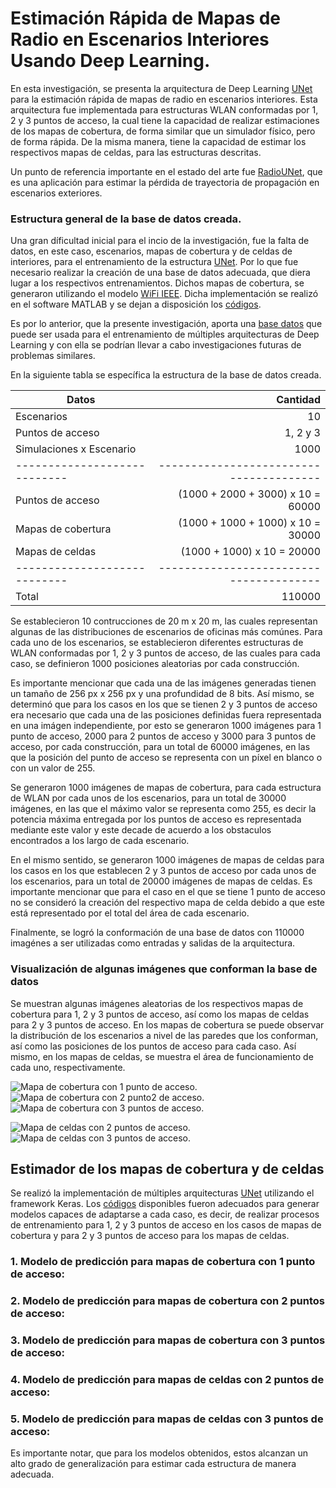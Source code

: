 # Estimación Rápida de Mapas de Radio en Escenarios Interiores Usando Deep Learning.
En esta investigación, se presenta la arquitectura de Deep Learning [UNet](https://arxiv.org/abs/1505.04597) para la estimación rápida de mapas de radio en escenarios interiores. Esta arquitectura fue implementada para estructuras WLAN conformadas por 1, 2 y 3 puntos de acceso, la cual tiene la capacidad de realizar estimaciones de los mapas de cobertura, de forma similar que un simulador físico, pero de forma rápida. De la misma manera, tiene la capacidad de estimar los respectivos mapas de celdas, para las estructuras descritas.

Un punto de referencia importante en el estado del arte fue [RadioUNet](https://github.com/RonLevie/RadioUNet), que es una aplicación para estimar la pérdida de trayectoria de propagación en escenarios exteriores.

### Estructura general de la base de datos creada.

Una gran díficultad inicial para el incio de la investigación, fue la falta de datos, en este caso, escenarios, mapas de cobertura y de celdas de interiores, para el entrenamiento de la estructura [UNet](https://arxiv.org/abs/1505.04597). Por lo que fue necesario realizar la creación de una base de datos adecuada, que diera lugar a los respectivos entrenamientos. Dichos mapas de cobertura, se generaron utilizando el modelo [WiFi IEEE](https://mentor.ieee.org/802.11/dcn/03/11-03-0940-04-000n-tgn-channel-models.doc). Dicha implementación se realizó en el software MATLAB y se dejan a disposición los [códigos](https://github.com/johanflorez98/Estimacion-Rapida-de-Mapas-de-Radio-en-Escenarios-Interiores-usando-Deep-Learning/tree/main/Archivos%20MATLAB).

Es por lo anterior, que la presente investigación, aporta una [base datos](https://drive.google.com/file/d/19l6GrUhRt5eMBTMf8on6Jbc2Pyxx7iQC/view?usp=sharing) que puede ser usada para el entrenamiento de múltiples arquitecturas de Deep Learning y con ella se podrían llevar a cabo investigaciones futuras de problemas similares.

En la siguiente tabla se específica la estructura de la base de datos creada.

| Datos                         | Cantidad                                |
| ----------------------------  | ---------------------------------------:|
| Escenarios                    | 10                                      |
| Puntos de acceso              | 1, 2 y 3                                |
| Simulaciones x Escenario      | 1000                                    |
| ----------------------------  | --------------------------------------- |
| Puntos de acceso              | (1000 + 2000 + 3000) x 10 = 60000       |
| Mapas de cobertura            | (1000 + 1000 + 1000) x 10 = 30000       |
| Mapas de celdas               | (1000 + 1000) x 10 = 20000              |
| ----------------------------  | --------------------------------------- |
| Total                         | 110000                                  |

Se establecieron 10 contrucciones de 20 m x 20 m, las cuales representan algunas de las distribuciones de escenarios de oficinas más comúnes. Para cada uno de los escenarios, se establecieron diferentes estructuras de WLAN conformadas por 1, 2 y 3 puntos de acceso, de las cuales para cada caso, se definieron 1000 posiciones aleatorias por cada construcción.

Es importante mencionar que cada una de las imágenes generadas tienen un tamaño de 256 px  x 256 px y una profundidad de 8 bits. Así mismo, se determinó que para los casos en los que se tienen 2 y 3 puntos de acceso era necesario que cada una de las posiciones definidas fuera representada en una imágen independiente, por esto se generaron 1000 imágenes para 1 punto de acceso, 2000 para 2 puntos de acceso y 3000 para 3 puntos de acceso, por cada construcción, para un total de 60000 imágenes, en las que la posición del punto de acceso se representa con un píxel en blanco o con un valor de 255.

Se generaron 1000 imágenes de mapas de cobertura, para cada estructura de WLAN por cada unos de los escenarios, para un total de 30000 imágenes, en las que el máximo valor se representa como 255, es decir la potencia máxima entregada por los puntos de acceso es representada mediante este valor y este decade de acuerdo a los obstaculos encontrados a los largo de cada escenario.

En el mismo sentido, se generaron 1000 imágenes de mapas de celdas para los casos en los que establecen 2 y 3 puntos de acceso por cada unos de los escenarios, para un total de 20000 imágenes de mapas de celdas. Es importante mencionar que para el caso en el que se tiene 1 punto de acceso no se consideró la creación del respectivo mapa de celda debido a que este está representado por el total del área de cada escenario.

Finalmente, se logró la conformación de una base de datos con 110000 imagénes a ser utilizadas como entradas y salidas de la arquitectura.

### Visualización de algunas imágenes que conforman la base de datos

Se muestran algunas imágenes aleatorias de los respectivos mapas de cobertura para 1, 2 y 3 puntos de acceso, así como los mapas de celdas para 2 y 3 puntos de acceso. En los mapas de cobertura se puede observar la distribución de los escenarios a nivel de las paredes que los conforman, así como las posiciones de los puntos de acceso para cada caso. Así mismo, en los mapas de celdas, se muestra el área de funcionamiento de cada uno, respectivamente.

![Mapa de cobertura con 1 punto de acceso.](https://github.com/johanflorez98/Estimacion-Rapida-de-Mapas-de-Radio-en-Escenarios-Interiores-usando-Deep-Learning/blob/main/Imagenes%20Readme/Cobertura_1.png)
![Mapa de cobertura con 2 punto2 de acceso.](https://github.com/johanflorez98/Estimacion-Rapida-de-Mapas-de-Radio-en-Escenarios-Interiores-usando-Deep-Learning/blob/main/Imagenes%20Readme/Cobertura_2.png)
![Mapa de cobertura con 3 puntos de acceso.](https://github.com/johanflorez98/Estimacion-Rapida-de-Mapas-de-Radio-en-Escenarios-Interiores-usando-Deep-Learning/blob/main/Imagenes%20Readme/Cobertura_3.png)

![Mapa de celdas con 2 puntos de acceso.](https://github.com/johanflorez98/Estimacion-Rapida-de-Mapas-de-Radio-en-Escenarios-Interiores-usando-Deep-Learning/blob/main/Imagenes%20Readme/Celdas_2.png) 
![Mapa de celdas con 3 puntos de acceso.](https://github.com/johanflorez98/Estimacion-Rapida-de-Mapas-de-Radio-en-Escenarios-Interiores-usando-Deep-Learning/blob/main/Imagenes%20Readme/Celdas_3.png)

## Estimador de los mapas de cobertura y de celdas

Se realizó la implementación de múltiples arquitecturas [UNet](https://arxiv.org/abs/1505.04597) utilizando el framework Keras. Los [códigos]() disponibles fueron adecuados para generar modelos capaces de adaptarse a cada caso, es decir, de realizar procesos de entrenamiento para 1, 2 y 3 puntos de acceso en los casos de mapas de cobertura y para 2 y 3 puntos de acceso para los mapas de celdas.

### 1. Modelo de predicción para mapas de cobertura con 1 punto de acceso:

### 2. Modelo de predicción para mapas de cobertura con 2 puntos de acceso:

### 3. Modelo de predicción para mapas de cobertura con 3 puntos de acceso:

### 4. Modelo de predicción para mapas de celdas con 2 puntos de acceso:

### 5. Modelo de predicción para mapas de celdas con 3 puntos de acceso:

Es importante notar, que para los modelos obtenidos, estos alcanzan un alto grado de generalización para estimar cada estructura de manera adecuada.

